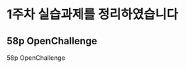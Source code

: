 1주차 실습과제를 정리하였습니다
==========

58p OpenChallenge 
------
<link src = "https://gubbib.github.io/webpgm/1Week/58p_OpenChallenge/index.html">58p OpenChallenge </link>



